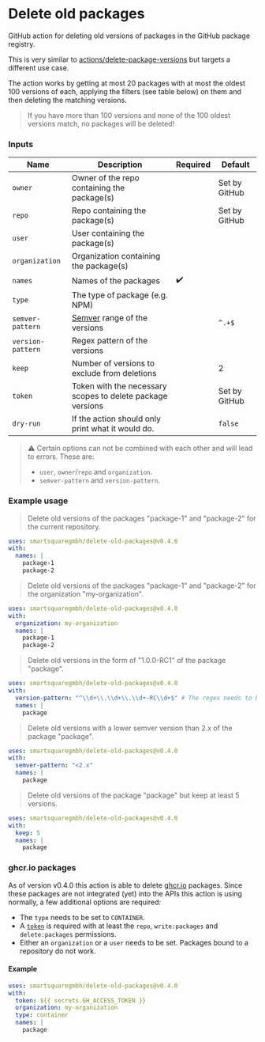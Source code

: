# Delete old packages

GitHub action for deleting old versions of packages in the GitHub package registry.

This is very similar to [actions/delete-package-versions](https://github.com/actions/delete-package-versions)
but targets a different use case.

The action works by getting at most 20 packages with at most the oldest 100 versions of each, applying the filters (see
table below) on them and then deleting the matching versions.

> If you have more than 100 versions and none of the 100 oldest versions match, no packages will be deleted!

### Inputs

| Name              | Description                                               | Required           | Default       |
|-------------------|-----------------------------------------------------------|--------------------|---------------|
| `owner`           | Owner of the repo containing the package(s)               |                    | Set by GitHub |
| `repo`            | Repo containing the package(s)                            |                    | Set by GitHub |
| `user`            | User containing the package(s)                            |                    |               |
| `organization`    | Organization containing the package(s)                    |                    |               |
| `names`           | Names of the packages                                     | :heavy_check_mark: |               |
| `type`            | The type of package (e.g. NPM)                            |                    |               |
| `semver-pattern`  | [Semver](https://semver.org/) range of the versions       |                    | `^.+$`        |
| `version-pattern` | Regex pattern of the versions                             |                    |               |
| `keep`            | Number of versions to exclude from deletions              |                    | 2             |
| `token`           | Token with the necessary scopes to delete package versions |                    | Set by GitHub |
| `dry-run`         | If the action should only print what it would do.         |                    | `false`       |

> :warning: Certain options can not be combined with each other and will lead to errors. These are:
> - `user`, `owner`/`repo` and `organization`.
> - `semver-pattern` and `version-pattern`.

### Example usage

> Delete old versions of the packages "package-1" and "package-2" for the current repository.

```yaml
uses: smartsquaregmbh/delete-old-packages@v0.4.0
with:
  names: |
    package-1
    package-2
```

> Delete old versions of the packages "package-1" and "package-2" for the organization "my-organization".

```yaml
uses: smartsquaregmbh/delete-old-packages@v0.4.0
with:
  organization: my-organization
  names: |
    package-1
    package-2
```

> Delete old versions in the form of "1.0.0-RC1" of the package "package".

```yaml
uses: smartsquaregmbh/delete-old-packages@v0.4.0
with:
  version-pattern: "^\\d+\\.\\d+\\.\\d+-RC\\d+$" # The regex needs to be escaped!
  names: |
    package
```

> Delete old versions with a lower semver version than 2.x of the package "package".

```yaml
uses: smartsquaregmbh/delete-old-packages@v0.4.0
with:
  semver-pattern: "<2.x"
  names: |
    package
```

> Delete old versions of the package "package" but keep at least 5 versions.

```yaml
uses: smartsquaregmbh/delete-old-packages@v0.4.0
with:
  keep: 5
  names: |
    package
```

### ghcr.io packages

As of version v0.4.0 this action is able to delete [ghcr.io](https://ghcr.io/) packages. Since these packages are not integrated (yet) into
the APIs this action is using normally, a few additional options are required:

- The `type` needs to be set to `CONTAINER`.
- A [`token`](https://docs.github.com/en/authentication/keeping-your-account-and-data-secure/creating-a-personal-access-token) is required with at least the `repo`, `write:packages` and `delete:packages` permissions.
- Either an `organization` or a `user` needs to be set. Packages bound to a repository do not work.

#### Example

```yaml
uses: smartsquaregmbh/delete-old-packages@v0.4.0
with:
  token: ${{ secrets.GH_ACCESS_TOKEN }}
  organization: my-organization
  type: container
  names: |
    package
```
